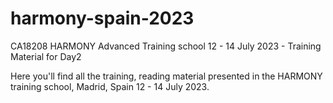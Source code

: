 # harmony-spain-2023
CA18208 HARMONY Advanced Training school 12 - 14 July 2023 - Training Material for Day2

Here you'll find all the training, reading material presented in the HARMONY training school, Madrid, Spain 12 - 14 July 2023.
